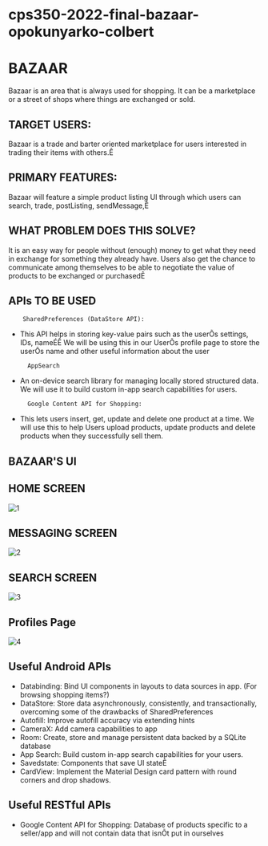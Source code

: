 # cps350-2022-final-bazaar-opokunyarko-colbert


# BAZAAR

Bazaar is an area that is always used for shopping. It can be a marketplace or a street of shops where things are exchanged or sold.


## TARGET USERS:

Bazaar is a trade and barter oriented marketplace for users interested in trading their items with others.Ê


## PRIMARY FEATURES:

Bazaar will feature a simple product listing UI through which users can search, trade, postListing, sendMessage,Ê

## WHAT PROBLEM DOES THIS SOLVE?

It is an easy way for people without (enough) money to get what they need in exchange for something they already have. Users also get the chance to communicate among themselves to be able to negotiate the value of products to be exchanged or purchasedÊ


## APIs TO BE USED

        SharedPreferences (DataStore API):
      
* This API helps in storing key-value pairs such as the userÕs settings, IDs, nameÉÊ
We will be using this in our UserÕs profile page to store the userÕs name and other useful information about the user

        AppSearch
      
* An on-device search library for managing locally stored structured data. We will use it to build custom in-app search capabilities for users.

        Google Content API for Shopping:
      
* This lets users insert, get, update and delete one product at a time. We will use this to help Users upload products, update products and delete products when they successfully sell them.


## BAZAAR'S UI
      

## HOME SCREEN
![1](https://user-images.githubusercontent.com/78819149/160342010-bb3492d9-19bf-4571-95d2-6cdddd384d12.png)
      		
  
  
## MESSAGING SCREEN
![2](https://user-images.githubusercontent.com/78819149/160342023-8e145c21-a35f-4b1a-b05e-acbb0039763d.png)
  
  
## SEARCH SCREEN
![3](https://user-images.githubusercontent.com/78819149/160342041-9cf5463f-6bfa-48ae-aa33-6c52f87fb69a.png)
  
## Profiles Page
![4](https://user-images.githubusercontent.com/78819149/160342077-de90af18-9747-4a87-88f5-495c440c9eed.png)

  
## Useful Android APIs

* Databinding: Bind UI components in layouts to data sources in app. (For browsing shopping items?)
* DataStore: Store data asynchronously, consistently, and transactionally, overcoming some of the drawbacks of SharedPreferences
* Autofill: Improve autofill accuracy via extending hints
* CameraX: Add camera capabilities to app
* Room: Create, store and manage persistent data backed by a SQLite database
* App Search: Build custom in-app search capabilities for your users.
* Savedstate: Components that save UI stateÊ
* CardView: Implement the Material Design card pattern with round corners and drop shadows.

## Useful RESTful APIs

* Google Content API for Shopping: Database of products specific to a seller/app and will not contain data that isnÕt put in ourselves







